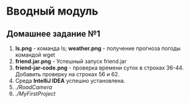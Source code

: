 # Вводный модуль 
## Домашнее задание №1  

1. **ls.png** - команда ls; **weather.png** - получение прогноза погоды командой wget
2. **friend.jar.png** - Успешный запуск friend.jar
3. **friend-jar-code.png** - проверка времени суток в строках 36-44. Добавить проверку на строках 56 и 62.
4. Среда **IntelliJ IDEA** успешно установлена.
5. *./RoadCamera*
6. *./MyFirstProject*
